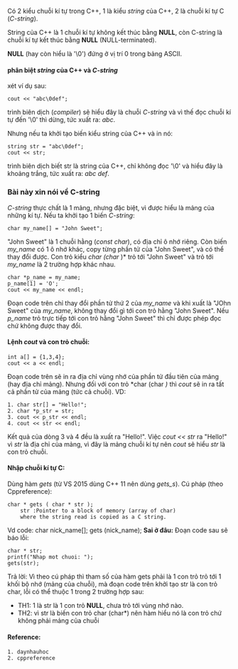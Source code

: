 Có 2 kiểu chuỗi kí tự trong C++, 1 là kiểu *string* của C++, 2 là chuỗi kí tự C (*C-string*).

String của C++ là 1 chuỗi kí tự không kết thúc bằng **NULL**, còn C-string là chuỗi kí tự kết thúc bằng **NULL** (NULL-terminated).

**NULL** (hay còn hiểu là '\0') đứng ở vị trí 0 trong bảng ASCII.

#### phân biệt *string* của C++ và *C-string*
xét ví dụ sau:

 	cout << "abc\0def";
  
trình biên dịch (*compiler*) sẽ hiểu đây là chuỗi *C-string* và vì thế đọc chuỗi kí tự đến '\0' thì dừng, tức xuất ra: *abc*.

Nhưng nếu ta khởi tạo biến kiểu string của C++ và in nó:

	string str = "abc\0def";
	cout << str;
	
trình biên dịch biết str là string của C++, chỉ không đọc '\0' và hiểu đây là khoảng trắng, tức xuất ra: *abc def*.
### Bài này xin nói về C-string 

*C-string* thực chất là 1 mảng, nhưng đặc biệt, vì được hiểu là mảng của những kí tự. Nếu ta khởi tạo 1 biến *C-string*:
	
	char my_name[] = "John Sweet";

"John Sweet" là 1 chuỗi hằng (*const char*), có địa chỉ ô nhớ riêng. Còn biến *my_name* có 1 ô nhớ khác, copy từng phần tử của "John Sweet", và có thể thay đổi được. Con trỏ kiểu *char (char* )* trỏ tới "John Sweet" và trỏ tới *my_name* là 2 trường hợp khác nhau.
	
	char *p_name = my_name;
	p_name[1] = 'O';
	cout << my_name << endl;

Đoạn code trên chỉ thay đổi phần tử thứ 2 của *my_name* và khi xuất là "JOhn Sweet" của *my_name*, không thay đổi gì tới con trỏ hằng "John Sweet". Nếu *p_name* trỏ trực tiếp tới con trỏ hằng "John Sweet" thì chỉ được phép đọc chứ không được thay đổi.

#### Lệnh *cout* và con trỏ chuỗi:
	
	int a[] = {1,3,4};
	cout << a << endl;

Đoạn code trên sẽ in ra địa chỉ vùng nhớ của phần tử đầu tiên của mảng (hay địa chỉ mảng). Nhưng đối với con trỏ *char (char *)* thì *cout* sẽ in ra tất cả phần tử của mảng (tức cả chuỗi). VD:

	1. char str[] = "Hello!";
	2. char *p_str = str;
	3. cout << p_str << endl;
	4. cout << str << endl;

Kết quả của dòng 3 và 4 đều là xuất ra "Hello!". Việc *cout << str* ra "Hello!" vì *str* là địa chỉ của mảng, vì đây là mảng chuỗi kí tự nên *cout* sẽ hiểu *str* là con trỏ chuỗi.

#### Nhập chuỗi kí tự C:
Dùng hàm *gets* (từ VS 2015 dùng C++ 11 nên dùng *gets_s*). Cú pháp (theo Cppreference):

	char * gets ( char * str );
		str :Pointer to a block of memory (array of char) 
		where the string read is copied as a C string.

Vd code:
	char nick_name[];
	gets (nick_name);
**Sai ở đâu:**
Đoạn code sau sẽ báo lỗi:
	
	char * str;
	printf("Nhap mot chuoi: ");
	gets(str);

Trả lời: Vì theo cú pháp thì tham số của hàm gets phải là 1 con trỏ trỏ tới 1 khối bộ nhớ (mảng của chuỗi), mà đoạn code trên khởi tạo str là con trỏ char, lỗi có thể thuộc 1 trong 2 trường hợp sau: 
- TH1: 1 là str là 1 con trỏ **NULL**, chưa trỏ tới vùng nhớ nào.
- TH2: vì str là biến con trỏ char (char*) nên hàm hiểu nó là con trỏ chứ không phải mảng của chuỗi  
#### Reference:
	1. daynhauhoc
	2. cppreference
	
